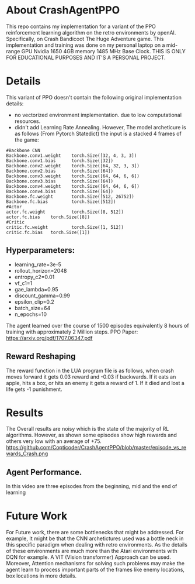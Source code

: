 # About CrashAgentPPO
This repo contains my implementation for a variant of the PPO reinforcement learning algorithm on the retro environments by openAI.
Specifically, on Crash Bandicoot The Huge Adventure game. This implementation and training was done on my personal laptop on a mid-range GPU Nvidia 1650 4GB memory 1485 MHz Base Clock. THIS IS ONLY FOR EDUCATIONAL PURPOSES AND IT'S A PERSONAL PROJECT.
# Details
This variant of PPO doesn't contain the following original implementation details:
* no vectorized environment implementation. due to low computational resources.
* didn't add Learning Rate Annealing.
However, The model archeticure is as follows (From Pytorch Statedict) the input is a stacked 4 frames of the game: 
```
#Backbone CNN
Backbone.conv1.weight    torch.Size([32, 4, 3, 3])
Backbone.conv1.bias      torch.Size([32])
Backbone.conv2.weight    torch.Size([64, 32, 3, 3])
Backbone.conv2.bias      torch.Size([64])
Backbone.conv3.weight    torch.Size([64, 64, 6, 6])
Backbone.conv3.bias      torch.Size([64])
Backbone.conv4.weight    torch.Size([64, 64, 6, 6])
Backbone.conv4.bias      torch.Size([64])
Backbone.fc.weight       torch.Size([512, 26752])
Backbone.fc.bias         torch.Size([512])
#Actor 
actor.fc.weight          torch.Size([8, 512])
actor.fc.bias    torch.Size([8])
#Critic
critic.fc.weight         torch.Size([1, 512])
critic.fc.bias   torch.Size([1])
```
## Hyperparameters:
* learning_rate=3e-5
* rollout_horizon=2048
* entropy_c2=0.01
* vf_c1=1
* gae_lambda=0.95
* discount_gamma=0.99
* epsilon_clip=0.2
* batch_size=64
* n_epochs=10

The agent learned over the course of 1500 episodes equivalently 8 hours of training with approximately 2 Million steps.
PPO Paper: https://arxiv.org/pdf/1707.06347.pdf

## Reward Reshaping
The reward function in the LUA program file is as follows, when crash moves forward it gets 0.03 reward and -0.03 if backwards. If it eats an apple, hits a box, or hits an enemy it gets a reward of 1. If it died and lost a life gets -1 punishment. 

# Results
The Overall results are noisy which is the state of the majority of RL algorithms. However, as shown some episodes show high rewards and others very low with an average of +75.
                    https://github.com/Copticoder/CrashAgentPPO/blob/master/episode_vs_rewards_Crash.png

## Agent Performance.
In this video are three episodes from the beginning, mid and the end of learning 


# Future Work
For Future work, there are some bottlenecks that might be addressed. For example, It might be that the CNN archetictures used was a bottle neck in this specific paradigm when dealing with retro environments. As the details of these environments are much more than the Atari environments with DQN for example. A VIT (Vision transformer) Approach can be used. Moreover, Attention mechanisms for solving such problems may make the agent learn to process important parts of the frames like enemy locations, box locations in more details.
